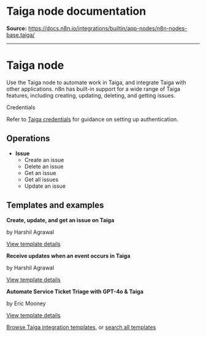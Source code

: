 # Taiga node documentation

**Source:** https://docs.n8n.io/integrations/builtin/app-nodes/n8n-nodes-base.taiga/

---

# Taiga node

Use the Taiga node to automate work in Taiga, and integrate Taiga with other applications. n8n has built-in support for a wide range of Taiga features, including creating, updating, deleting, and getting issues.

Credentials

Refer to [Taiga credentials](../../credentials/taiga/) for guidance on setting up authentication.

## Operations

- **Issue**
  - Create an issue
  - Delete an issue
  - Get an issue
  - Get all issues
  - Update an issue

## Templates and examples

**Create, update, and get an issue on Taiga**

by Harshil Agrawal

[View template details](https://n8n.io/workflows/685-create-update-and-get-an-issue-on-taiga/)

**Receive updates when an event occurs in Taiga**

by Harshil Agrawal

[View template details](https://n8n.io/workflows/686-receive-updates-when-an-event-occurs-in-taiga/)

**Automate Service Ticket Triage with GPT-4o & Taiga**

by Eric Mooney

[View template details](https://n8n.io/workflows/4665-automate-service-ticket-triage-with-gpt-4o-and-taiga/)

[Browse Taiga integration templates](https://n8n.io/integrations/taiga/), or [search all templates](https://n8n.io/workflows/)
